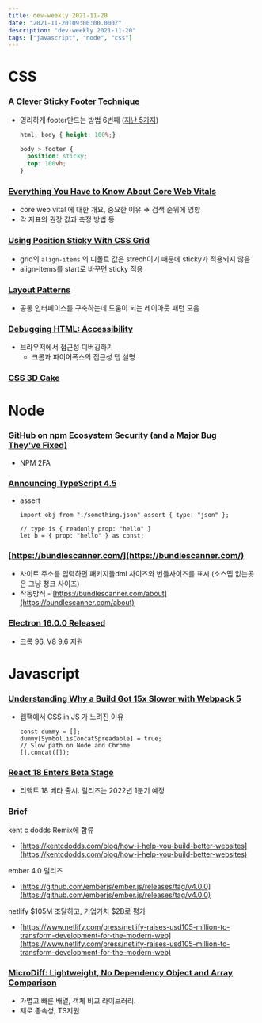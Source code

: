 ```yaml
---
title: dev-weekly 2021-11-20
date: "2021-11-20T09:00:00.000Z"
description: "dev-weekly 2021-11-20"
tags: ["javascript", "node", "css"]
---
```


# CSS

### **[A Clever Sticky Footer Technique](https://css-tricks.com/a-clever-sticky-footer-technique)**

- 영리하게 footer만드는 방법 6번째 ([지난 5가지](https://css-tricks.com/couple-takes-sticky-footer/))
    
    ```css
    html, body { height: 100%;}
    
    body > footer {
      position: sticky;
      top: 100vh;
    }
    ```
    

### **[Everything You Have to Know About Core Web Vitals](https://calibreapp.com/blog/core-web-vitals)**

- core web vital 에 대한 개요, 중요한 이유 ⇒ 검색 순위에 영향
- 각 지표의 권장 값과 측정 방법 등

### **[Using Position Sticky With CSS Grid](https://ishadeed.com/article/position-sticky-css-grid)**

- grid의 `align-items` 의 디폴트 값은 strech이기 때문에 sticky가 적용되지 않음
- align-items를 start로 바꾸면 sticky 적용

### **[Layout Patterns](https://web.dev/patterns/layout)**

- 공통 인터페이스를 구축하는데 도움이 되는 레이아웃 패턴 모음

### **[Debugging HTML: Accessibility](https://www.htmhell.dev/tips/debugging-html-accessibility/)**

- 브라우저에서 접근성 디버깅하기
    - 크롬과 파이어폭스의 접근성 탭 설명

### **[CSS 3D Cake](https://codepen.io/ShadowShahriar/pen/ZEJerdX)**

# Node

### **[GitHub on npm Ecosystem Security (and a Major Bug They've Fixed)](https://github.blog/2021-11-15-githubs-commitment-to-npm-ecosystem-security/)**

- NPM 2FA

### **[Announcing TypeScript 4.5](https://devblogs.microsoft.com/typescript/announcing-typescript-4-5/)**

- assert
    
    ```tsx
    import obj from "./something.json" assert { type: "json" };
    
    // type is { readonly prop: "hello" }
    let b = { prop: "hello" } as const;
    ```
    

### [https://bundlescanner.com/](https://bundlescanner.com/)

- 사이트 주소를 입력하면 패키지들dml 사이즈와 번들사이즈를 표시
(소스맵 없는곳은 그냥 청크 사이즈)
- 작동방식 - [https://bundlescanner.com/about](https://bundlescanner.com/about)

### **[Electron 16.0.0 Released](https://nodeweekly.com/link/116478/154188e1e3)**

- 크롬 96, V8 9.6 지원

# Javascript

### **[Understanding Why a Build Got 15x Slower with Webpack 5](https://engineering.tines.com/blog/understanding-why-our-build-got-15x-slower-with-webpack)**

- 웹팩에서 CSS in JS 가 느려진 이유
    
    ```tsx
    const dummy = [];
    dummy[Symbol.isConcatSpreadable] = true;
    // Slow path on Node and Chrome
    [].concat([]);
    ```
    

### **[React 18 Enters Beta Stage](https://github.com/reactwg/react-18/discussions/112)**

- 리액트 18 베타 출시. 릴리즈는 2022년 1분기 예정

### Brief

kent c dodds Remix에 합류

- [https://kentcdodds.com/blog/how-i-help-you-build-better-websites](https://kentcdodds.com/blog/how-i-help-you-build-better-websites)

ember 4.0 릴리즈

- [https://github.com/emberjs/ember.js/releases/tag/v4.0.0](https://github.com/emberjs/ember.js/releases/tag/v4.0.0)

netlify $105M 조달하고, 기업가치 $2B로 평가

- [https://www.netlify.com/press/netlify-raises-usd105-million-to-transform-development-for-the-modern-web](https://www.netlify.com/press/netlify-raises-usd105-million-to-transform-development-for-the-modern-web)

### **[MicroDiff: Lightweight, No Dependency Object and Array Comparison](https://javascriptweekly.com/link/116621/4e4af8cb63)**

- 가볍고 빠른 배열, 객체 비교 라이브러리.
- 제로 종속성, TS지원